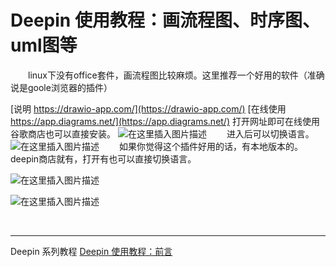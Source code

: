 # Deepin 使用教程：画流程图、时序图、uml图等
&emsp;&emsp;linux下没有office套件，画流程图比较麻烦。这里推荐一个好用的软件（准确说是goole浏览器的插件）

[说明  https://drawio-app.com/](https://drawio-app.com/)
[在线使用 https://app.diagrams.net/](https://app.diagrams.net/)  打开网址即可在线使用
谷歌商店也可以直接安装。
![在这里插入图片描述](https://img-blog.csdnimg.cn/20200314092341258.png?x-oss-process=image/watermark,type_ZmFuZ3poZW5naGVpdGk,shadow_10,text_aHR0cHM6Ly9ibG9nLmNzZG4ubmV0L2ExNTAwNTc4NDMyMA==,size_16,color_FFFFFF,t_70)
&emsp;&emsp;进入后可以切换语言。
![在这里插入图片描述](https://img-blog.csdnimg.cn/20200314092423568.png?x-oss-process=image/watermark,type_ZmFuZ3poZW5naGVpdGk,shadow_10,text_aHR0cHM6Ly9ibG9nLmNzZG4ubmV0L2ExNTAwNTc4NDMyMA==,size_16,color_FFFFFF,t_70)
&emsp;&emsp;如果你觉得这个插件好用的话，有本地版本的。deepin商店就有，打开有也可以直接切换语言。

![在这里插入图片描述](https://img-blog.csdnimg.cn/20200314092557324.png?x-oss-process=image/watermark,type_ZmFuZ3poZW5naGVpdGk,shadow_10,text_aHR0cHM6Ly9ibG9nLmNzZG4ubmV0L2ExNTAwNTc4NDMyMA==,size_16,color_FFFFFF,t_70)

![在这里插入图片描述](https://img-blog.csdnimg.cn/2020031409263010.png?x-oss-process=image/watermark,type_ZmFuZ3poZW5naGVpdGk,shadow_10,text_aHR0cHM6Ly9ibG9nLmNzZG4ubmV0L2ExNTAwNTc4NDMyMA==,size_16,color_FFFFFF,t_70)


&emsp;&emsp;
&emsp;&emsp;
&emsp;&emsp;
&emsp;&emsp;

---
Deepin  系列教程
[Deepin 使用教程：前言](https://blog.csdn.net/a15005784320/article/details/103083242)